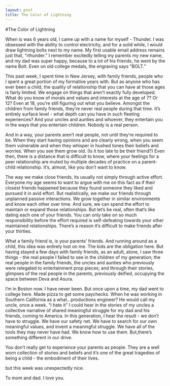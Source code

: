 ```yaml
---
layout: post
title: The Color of Lightning
---
```

#The Color of Lightning

When is was 6 years old, I came up with a name for myself - Thunder. I was obsessed with the ability to control electricity, and for a solid while, I would draw lightning bolts next to my name. My first usable email address remains just that,  “rthunder.” I remember excitedly telling my parents my new name, and my dad was super happy, because to a lot of his friends, he went by the name Bolt. Even on old college medals, the engraving says “BOLT.”

This past week, I spent time in New Jersey, with family friends, people who I spent a great portion of my formative years with. But as anyone who has ever been a child, the quality of relationship that you can have at those ages is fairly limited. We engage on things that aren’t exactly fully developed. What do you know of morals and values and interests at the age of 7? Or 12? Even at 18, you’re still figuring out what you believe. Amongst the children from family friends, they’re never real people during that time. It’s entirely surface level - what depth can you have in such fleeting experiences? And your uncles and aunties and whoever, they entertain you in the ways that you entertain children. Nobody is a real person. 

And in a way, your parents aren’t real people, not until they’re required to be. When they start having opinions and are clearly wrong, when you seem them vulnerable and when they whisper in hushed tones their beliefs and worries. When you see them grow old. (Is it too late to be their friend?) Even then, there is a distance that is difficult to know, where your feelings for a peer relationship are muted by multiple decades of practice on a parent-child relationship. It’s, almost, like you don’t want to know.

The way we make close friends, its usually not simply through active effort. Everyone my age seems to want to argue with me on this fact as if their closest friends happened because they found someone they liked and pursued it in avid effort. But realistically, we make our friends through unplanned passive interactions. We grow together in similar environments and know each other over time. And sure, we can spend the effort to maintain or expand those relationships. But let’s be real, often that’s like dating each one of your friends. You can only take on so much responsibility before the effort required is self-defeating towards your other maintained relationships. There’s a reason it’s difficult to make friends after your thirties.

What a family friend is, is your parents’ friends. And running around as a child, this idea was entirely lost on me. The kids are the obligation here. But having stayed a few days with family friends, as an adult, alone, I saw three things - the real people I failed to see in the children of my generation; the real people in the family friends, the uncles and aunties who previously were relegated to entertainment prop pieces; and through their stories, glimpses of the real people in the parents, previously deified, occupying the space between Deva and Asura. 

I’m in Boston now. I have never been. But once upon a time, my dad went to college here. Made pizza to get some paychecks. 
When he was working in Southern California as a what...productions engineer? He would call my uncle, once a week. “I hate it”
I could hear in the stories of my uncles a collective narrative of shared meaningful struggle for my dad and his friends, coming to America. In this generation, I hear the result - we don’t have to struggle. We have our safety net. We have to search for our own meaningful values, and invent a meaningful struggle. We have all of the tools they may never have had. We know how to use them. But,there’s something different in our drive.

You don’t really get to experience your parents as people. They are a well worn collection of stories and beliefs and it’s one of the great tragedies of being a child - the embodiment of their lives.

but this week was unexpectedly nice.


To mom and dad. I love you.
